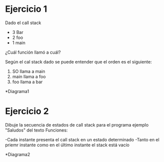 # Ejercicio 1


Dado el call stack 

- 3 Bar
- 2 foo 
- 1 main 

¿Cuál función llamó a cuál?

Según el cal stack dado se puede entender que el orden es el siguiente:

1. SO llama a main
2. main llama a foo
3. foo llama a bar

*Diagrama1

# Ejercicio 2 

Dibuje la secuencia de estados de call stack para el programa ejemplo "Saludos" del texto Funciones:

-Cada instante presenta el call stack en un estado determinado 
-Tanto en el priemr instante como en el último instante el stack está vacío

*Diagrama2
